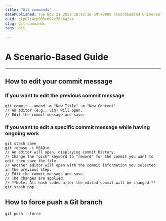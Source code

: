 ```yaml
---
title: "Git commands"
datePublished: Tue Nov 21 2023 10:42:16 GMT+0000 (Coordinated Universal Time)
cuid: clp87i4cp003c09kz76e6a2zx
slug: git-commands
tags: git

---
```


# A Scenario-Based Guide
---
## How to edit your commit message
### If you want to edit the previous commit message
```
git commit --amend -m "New Title" -m "New Content"
// An editor (e.g., vim) will open.
// Edit the commit message and save.
```
### If you want to edit a specific commit message while having ongoing work
```
git stash save
git rebase -i HEAD~n 
// An editor will open, displaying commit history.
// Change the "pick" keyword to "reword" for the commit you want to edit then save the file.
// Another editor will open with the commit information you selected in the previous step.
// Edit the commit message and save.
// The changes are applied.
// **Note: All hash codes after the edited commit will be changed.**
git stash pop
```
## How to force push a Git branch

```
git push --force
```